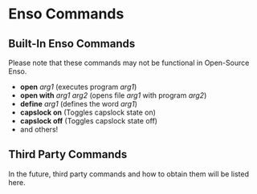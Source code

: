 # Enso Commands #

## Built-In Enso Commands ##

Please note that these commands may not be functional in Open-Source Enso.

  * **open** _arg1_ (executes program _arg1_)
  * **open with** _arg1_ _arg2_ (opens file _arg1_ with program _arg2_)
  * **define** _arg1_ (defines the word _arg1_)
  * **capslock on** (Toggles capslock state on)
  * **capslock off** (Toggles capslock state off)
  * and others!

## Third Party Commands ##

In the future, third party commands and how to obtain them will be listed here.